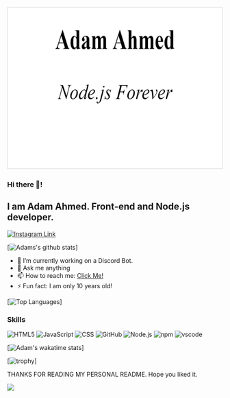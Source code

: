 ![Adam Ahmed](422425412debbe780318e9bfee9efdac.png)
### Hi there 👋!
## I am Adam Ahmed. Front-end and Node.js developer. 
[![Instagram Link](https://img.shields.io/badge/instagram.com/rocketspot_gaming04%20-%23E4405F.svg?&style=flat&logo=Instagram&logoColor=white)](https://www.instagram.com/rocketspot_gaming/)

[![Adams's github stats](https://github-readme-stats.vercel.app/api?username=RocketSpot&count_private=true&show_icons=true&theme=tokyonight&bg_color=00000000)]

- 🔭 I’m currently working on a Discord Bot.
- 💬 Ask me anything
- 📫 How to reach me: [Click Me!](mailto:adamfahmed2011@gmail.com)
- ⚡ Fun fact: I am only 10 years old!

[![Top Languages](https://github-readme-stats.vercel.app/api/top-langs/?username=RocketSpot&bg_color=00000000&theme=synthwave)]



### Skills
  
  ![HTML5](https://img.shields.io/badge/-HTML5-E34F26?style=flat-square&logo=html5&logoColor=white)
  ![JavaScript](https://img.shields.io/badge/-JavaScript-yellow?style=flat-square&logo=javascript&logoColor=white)
  ![CSS](https://img.shields.io/badge/-CSS3-1572B6?style=flat-square&logo=css3)
  ![GitHub](https://img.shields.io/badge/-GitHub-181717?style=flat-square&logo=github&logoColor=white)
  ![Node.js](https://img.shields.io/badge/-Nodejs-43853d?style=flat-square&logo=Node.js&logoColor=white)
  ![npm](https://img.shields.io/badge/-NPM-CB3837?style=flat-square&logo=npm&logoColor=white)
  ![vscode](https://img.shields.io/badge/-grey?style=flat-square&logo=visual-studio-code)
  
  
  
  
[![Adam's wakatime stats](https://github-readme-stats.vercel.app/api/wakatime?username=RocketSpot&bg_color=00000000&theme=cobalt)]



  [![trophy](https://github-profile-trophy.vercel.app/?username=RocketSpot&theme=onedark)]

 THANKS FOR READING MY PERSONAL README. Hope you liked it.

<a>
    <img src="https://github-readme-streak-stats.herokuapp.com/?user=RocketSpot&theme=dark"/>
</a>
